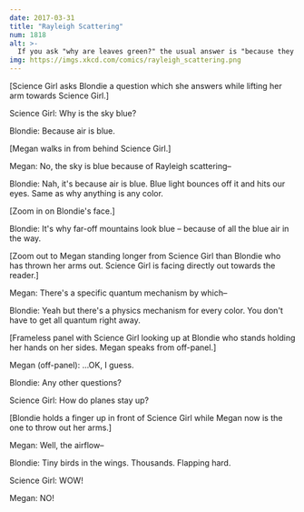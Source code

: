 ```yaml
---
date: 2017-03-31
title: "Rayleigh Scattering"
num: 1818
alt: >-
  If you ask "why are leaves green?" the usual answer is "because they're full of chlorophyll, and chlorophyll is green," even though "why does chlorophyll scatter green light?" is a great question too.
img: https://imgs.xkcd.com/comics/rayleigh_scattering.png
---
```

[Science Girl asks Blondie a question which she answers while lifting her arm towards Science Girl.]

Science Girl: Why is the sky blue?

Blondie: Because air is blue.

[Megan walks in from behind Science Girl.]

Megan: No, the sky is blue because of Rayleigh scattering–

Blondie: Nah, it's because air is blue. Blue light bounces off it and hits our eyes. Same as why anything is any color.

[Zoom in on Blondie's face.]

Blondie: It's why far-off mountains look blue – because of all the blue air in the way.

[Zoom out to Megan standing longer from Science Girl than Blondie who has thrown her arms out. Science Girl is facing directly out towards the reader.]

Megan: There's a specific quantum mechanism by which–

Blondie: Yeah but there's a physics mechanism for every color. You don't have to get all quantum right away.

[Frameless panel with Science Girl looking up at Blondie who stands holding her hands on her sides. Megan speaks from off-panel.]

Megan (off-panel): ...OK, I guess.

Blondie: Any other questions?

Science Girl: How do planes stay up?

[Blondie holds a finger up in front of Science Girl while Megan now is the one to throw out her arms.]

Megan: Well, the airflow–

Blondie: Tiny birds in the wings. Thousands. Flapping hard.

Science Girl: WOW!

Megan: NO!